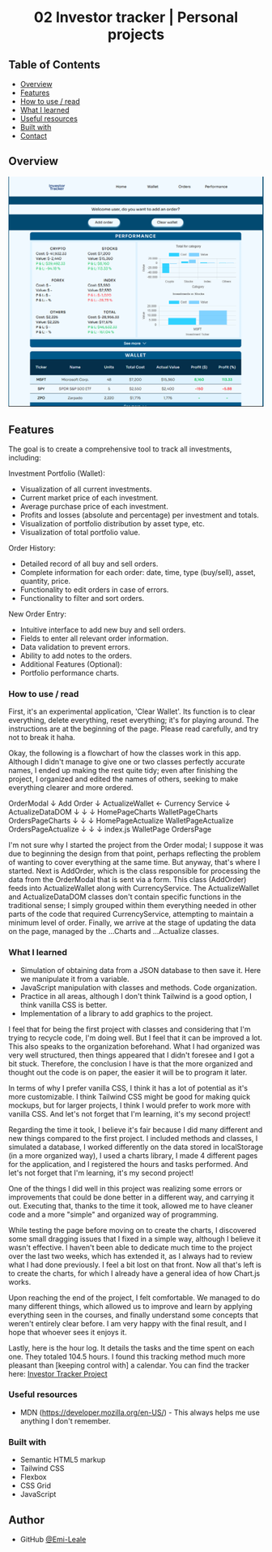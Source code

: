 <h1 align="center">02 Investor tracker | Personal projects</h1>

## Table of Contents

- [Overview](#overview)
- [Features](#features)
- [How to use / read](#how-to-use-/-read)
- [What I learned](#what-i-learned)
- [Useful resources](#useful-resources)
- [Built with](#built-with)
- [Contact](#contact)

## Overview

![Home Page](image.png)

## Features

The goal is to create a comprehensive tool to track all investments, including:

Investment Portfolio (Wallet):

- Visualization of all current investments.
- Current market price of each investment.
- Average purchase price of each investment.
- Profits and losses (absolute and percentage) per investment and totals.
- Visualization of portfolio distribution by asset type, etc.
- Visualization of total portfolio value.

Order History:

- Detailed record of all buy and sell orders.
- Complete information for each order: date, time, type (buy/sell), asset, quantity, price.
- Functionality to edit orders in case of errors.
- Functionality to filter and sort orders.

New Order Entry:

- Intuitive interface to add new buy and sell orders.
- Fields to enter all relevant order information.
- Data validation to prevent errors.
- Ability to add notes to the orders.
- Additional Features (Optional):
- Portfolio performance charts.

### How to use / read

First, it's an experimental application, 'Clear Wallet'. Its function is to clear everything, delete everything, reset everything; it's for playing around. The instructions are at the beginning of the page. Please read carefully, and try not to break it haha.

Okay, the following is a flowchart of how the classes work in this app. Although I didn't manage to give one or two classes perfectly accurate names, I ended up making the rest quite tidy; even after finishing the project, I organized and edited the names of others, seeking to make everything clearer and more ordered.

OrderModal
↓
Add Order
↓
ActualizeWallet <- Currency Service
↓
ActualizeDataDOM
↓ ↓ ↓
HomePageCharts WalletPageCharts OrdersPageCharts
↓ ↓ ↓
HomePageActualize WalletPageActualize OrdersPageActualize
↓ ↓ ↓
index.js WalletPage OrdersPage

I'm not sure why I started the project from the Order modal; I suppose it was due to beginning the design from that point, perhaps reflecting the problem of wanting to cover everything at the same time. But anyway, that's where I started. Next is AddOrder, which is the class responsible for processing the data from the OrderModal that is sent via a form. This class (AddOrder) feeds into ActualizeWallet along with CurrencyService. The ActualizeWallet and ActualizeDataDOM classes don't contain specific functions in the traditional sense; I simply grouped within them everything needed in other parts of the code that required CurrencyService, attempting to maintain a minimum level of order. Finally, we arrive at the stage of updating the data on the page, managed by the ...Charts and ...Actualize classes.

### What I learned

- Simulation of obtaining data from a JSON database to then save it. Here we manipulate it from a variable.
- JavaScript manipulation with classes and methods. Code organization.
- Practice in all areas, although I don't think Tailwind is a good option, I think vanilla CSS is better.
- Implementation of a library to add graphics to the project.

I feel that for being the first project with classes and considering that I'm trying to recycle code, I'm doing well. But I feel that it can be improved a lot. This also speaks to the organization beforehand. What I had organized was very well structured, then things appeared that I didn't foresee and I got a bit stuck. Therefore, the conclusion I have is that the more organized and thought out the code is on paper, the easier it will be to program it later.

In terms of why I prefer vanilla CSS, I think it has a lot of potential as it's more customizable. I think Tailwind CSS might be good for making quick mockups, but for larger projects, I think I would prefer to work more with vanilla CSS. And let's not forget that I'm learning, it's my second project!

Regarding the time it took, I believe it's fair because I did many different and new things compared to the first project. I included methods and classes, I simulated a database, I worked differently on the data stored in localStorage (in a more organized way), I used a charts library, I made 4 different pages for the application, and I registered the hours and tasks performed. And let's not forget that I'm learning, it's my second project!

One of the things I did well in this project was realizing some errors or improvements that could be done better in a different way, and carrying it out. Executing that, thanks to the time it took, allowed me to have cleaner code and a more "simple" and organized way of programming.

While testing the page before moving on to create the charts, I discovered some small dragging issues that I fixed in a simple way, although I believe it wasn't effective. I haven't been able to dedicate much time to the project over the last two weeks, which has extended it, as I always had to review what I had done previously. I feel a bit lost on that front. Now all that's left is to create the charts, for which I already have a general idea of how Chart.js works.

Upon reaching the end of the project, I felt comfortable. We managed to do many different things, which allowed us to improve and learn by applying everything seen in the courses, and finally understand some concepts that weren't entirely clear before. I am very happy with the final result, and I hope that whoever sees it enjoys it.

Lastly, here is the hour log. It details the tasks and the time spent on each one. They totaled 104.5 hours. I found this tracking method much more pleasant than [keeping control with] a calendar. You can find the tracker here: [Investor Tracker Project](investor-tracker-project.pdf)

### Useful resources

- MDN (https://developer.mozilla.org/en-US/) - This always helps me use anything I don't remember.

### Built with

- Semantic HTML5 markup
- Tailwind CSS
- Flexbox
- CSS Grid
- JavaScript

## Author

- GitHub [@Emi-Leale](https://github.com/EmiLeale)
